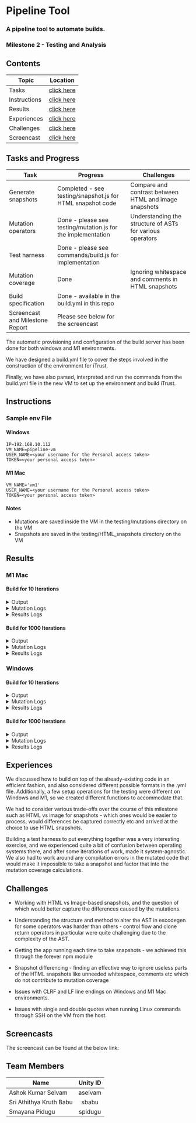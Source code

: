 # Pipeline Tool 

### A pipeline tool to automate builds.
### Milestone 2 - Testing and Analysis

## Contents

| Topic | Location |
|-|-|
|Tasks | [click here](#tasks-and-progress) |
|Instructions| [click here](#instructions)|
|Results| [click here](#results)|
|Experiences | [click here](#experiences)|
|Challenges | [click here](#challenges)|
|Screencast | [click here](#screencasts)|


## Tasks and Progress

| Task | Progress | Challenges
|-|-|-|
| Generate snapshots | Completed - see testing/snapshot.js for HTML snapshot code | Compare and contrast between HTML and image snapshots
| Mutation operators |  Done - please see testing/mutation.js for the implementation | Understanding the structure of ASTs for various operators
| Test harness | Done - please see commands/build.js for implementation |
| Mutation coverage | Done |Ignoring whitespace and comments in HTML snapshots | Handling compliation failures
| Build specification | Done - available in the build.yml in this repo
| Screencast and Milestone Report | Please see below for the screencast

The automatic provisioning and configuration of the build server has been done for both windows and M1 environments.

We have designed a build.yml file to cover the steps involved in the construction of the environment for iTrust.

Finally, we have also parsed, interpreted and run the commands from the build.yml file in the new VM to set up the environment and build iTrust.

## Instructions


### Sample env File

#### Windows

```
IP=192.168.10.112
VM_NAME=pipeline-vm
USER_NAME=<your username for the Personal access token>
TOKEN=<your personal access token>
```

#### M1 Mac

```
VM_NAME='vm1'
USER_NAME=<your username for the Personal access token>
TOKEN=<your personal access token>
```

#### Notes

- Mutations are saved inside the VM in the testing/mutations directory on the VM
- Snapshots are saved in the testing/HTML_snapshots directory on the VM

## Results

### M1 Mac

#### Build for 10 Iterations
<details>
   <summary>Output</summary>
   <p>
  
   ```
    TODO: Output       
   ```
  </p>
</details>

<details>
   <summary>Mutation Logs</summary>
   <p>
  
   ```
    TODO: Mutation Logs       
     
   ```
  </p>
</details>

<details>
   <summary>Results Logs</summary>
   <p>
  
   ```
    TODO: Results Logs      
   ```
  </p>
</details>


#### Build for 1000 Iterations

<details>
   <summary>Output</summary>
   <p>
  
   ```
    TODO: Output       
   ```
  </p>
</details>

<details>
   <summary>Mutation Logs</summary>
   <p>
  
   ```
    TODO: Mutation Logs       
     
   ```
  </p>
</details>

<details>
   <summary>Results Logs</summary>
   <p>
  
   ```
    TODO: Results Logs      
   ```
  </p>
</details>


### Windows

#### Build for 10 Iterations
<details>
   <summary>Output</summary>
   <p>
  
   ```
    TODO: Output       
   ```
  </p>
</details>

<details>
   <summary>Mutation Logs</summary>
   <p>
  
   ```
    TODO: Mutation Logs       
     
   ```
  </p>
</details>

<details>
   <summary>Results Logs</summary>
   <p>
  
   ```
    TODO: Results Logs      
   ```
  </p>
</details>


#### Build for 1000 Iterations

<details>
   <summary>Output</summary>
   <p>
  
   ```
    TODO: Output       
   ```
  </p>
</details>

<details>
   <summary>Mutation Logs</summary>
   <p>
  
   ```
    TODO: Mutation Logs       
     
   ```
  </p>
</details>

<details>
   <summary>Results Logs</summary>
   <p>
  
   ```
    TODO: Results Logs      
   ```
  </p>
</details>

## Experiences


We discussed how to build on top of the already-existing code in an efficient fashion, and also considered different possible formats in the .yml file. Additionally, a few setup operations for the testing were different on Windows and M1, so we created different functions to accommodate that. 

We had to consider various trade-offs over the course of this milestone such as HTML vs image for snapshots - which ones would be easier to process, would differences be captured correctly etc and arrived at the choice to use HTML snapshots.   

Building a test harness to put everything together was a very interesting exercise, and we experienced quite a bit of confusion between operating systems there, and after some iterations of work, made it system-agnostic. We also had to work around any compilation errors in the mutated code that would make it impossible to take a snapshot and factor that into the mutation coverage calculations. 


## Challenges

- Working with HTML vs Image-based snapshots, and the question of which would better capture the differences caused by the mutations.

- Understanding the structure and method to alter the AST in escodegen for some operators was harder than others - control flow and clone return operators in particular were quite challenging due to the complexity of the AST.

- Getting the app running each time to take snapshots - we achieved this through the forever npm module

- Snapshot differencing - finding an effective way to ignore useless parts of the HTML snapshots like unneeded whitespace, comments etc which do not contribute to mutation coverage

- Issues with CLRF and LF line endings on Windows and M1 Mac environments.

- Issues with single and double quotes when running Linux commands through SSH on the VM from the host.

## Screencasts

The screencast can be found at the below link:


## Team Members

| Name | Unity ID |
| ------------- |:-------------:|
|Ashok Kumar Selvam | aselvam |
|Sri Athithya Kruth Babu | sbabu |
|Smayana Pidugu | spidugu |
